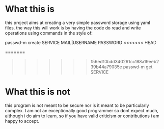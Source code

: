 # What this is

this project aims at creating a very simple password storage using yaml files.
the way this will work is by having the code do read and write operations using commands
in the style of:

passwd-m create SERVICE MAIL|USERNAME PASSWORD
<<<<<<< HEAD

=======
>>>>>>> f56ed10bdd340291cc188a19eeb239b44a79035e
passwd-m get SERVICE

# What this is not

this program is not meant to be secure nor is it meant to be particularly complex.
I am not an exceptionally good programmer so dont expect much, although i do aim to learn,
so if you have valid criticism or contributions i am happy to accept.